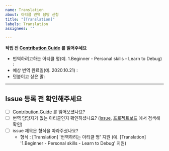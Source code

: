 ```yaml
---
name: Translation
about: 아티클 번역 담당 신청
title: "[Translation]"
labels: Translation
assignees: ''

---
```

**작업 전 [Contribution Guide](https://github.com/ohahohah/HowToBeAProgrammer/wiki/CONTRIBUTING) 를 읽어주세요**
- 번역하려고하는 아티클 명(예. 1.Beginner - Personal skills - Learn to Debug) :
- 예상 번역 완료일(예. 2020.10.21) : 
- 덧붙이고 싶은 말:

----
## Issue 등록 전 확인해주세요
- [ ] [Contribution Guide](https://github.com/ohahohah/HowToBeAProgrammer/wiki/CONTRIBUTING) 를 읽어보셨나요?
- [ ] 번역 담당자가 없는 아티클인지 확인하셨나요? ([issue](https://github.com/ohahohah/HowToBeAProgrammer-Kr/issues), [프로젝트보드](https://github.com/ohahohah/HowToBeAProgrammer-Kr/projects/1) 에서 검색해 확인)
- [ ] issue 제목은 형식을 따라주셨나요? 
  - 형식 : [Translation] '번역하려는 아티클 명' 지원 (예. [Translation] '1.Beginner - Personal skills - Learn to Debug' 지원)
